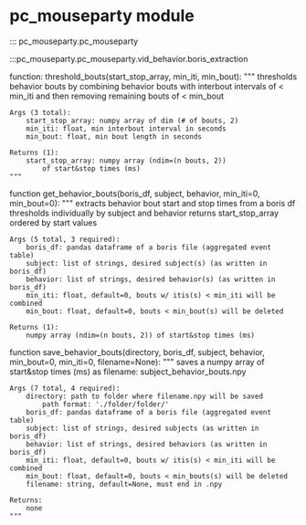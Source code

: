 
# pc_mouseparty module

::: pc_mouseparty.pc_mouseparty

:::pc_mouseparty.pc_mouseparty.vid_behavior.boris_extraction

function: threshold_bouts(start_stop_array, min_iti, min_bout):
    """
    thresholds behavior bouts
    by combining behavior bouts with interbout intervals of < min_iti
    and then removing remaining bouts of < min_bout

    Args (3 total):
        start_stop_array: numpy array of dim (# of bouts, 2)
        min_iti: float, min interbout interval in seconds
        min_bout: float, min bout length in seconds

    Returns (1):
        start_stop_array: numpy array (ndim=(n bouts, 2))
            of start&stop times (ms)
    """

function get_behavior_bouts(boris_df, subject, behavior, min_iti=0, min_bout=0):
    """
    extracts behavior bout start and stop times from a boris df
    thresholds individually by subject and behavior
    returns start_stop_array ordered by start values

    Args (5 total, 3 required):
        boris_df: pandas dataframe of a boris file (aggregated event table)
        subject: list of strings, desired subject(s) (as written in boris_df)
        behavior: list of strings, desired behavior(s) (as written in boris_df)
        min_iti: float, default=0, bouts w/ itis(s) < min_iti will be combined
        min_bout: float, default=0, bouts < min_bout(s) will be deleted

    Returns (1):
        numpy array (ndim=(n bouts, 2)) of start&stop times (ms)

function save_behavior_bouts(directory, boris_df, subject, behavior, min_bout=0,
                        min_iti=0, filename=None):
    """
    saves a numpy array of start&stop times (ms)
    as filename: subject_behavior_bouts.npy

    Args (7 total, 4 required):
        directory: path to folder where filename.npy will be saved
            path format: './folder/folder/'
        boris_df: pandas dataframe of a boris file (aggregated event table)
        subject: list of strings, desired subjects (as written in boris_df)
        behavior: list of strings, desired behaviors (as written in boris_df)
        min_iti: float, default=0, bouts w/ itis(s) < min_iti will be combined
        min_bout: float, default=0, bouts < min_bouts(s) will be deleted
        filename: string, default=None, must end in .npy

    Returns:
        none
    """